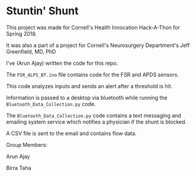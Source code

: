 # Stuntin' Shunt

This project was made for Cornell's Health Innocation Hack-A-Thon for Spring 2018.

It was also a part of a project for Cornell's Neurosurgery Department's Jeff Greenfield, MD, PhD


I've (Arun Ajay) written the code for this repo. 

The `FSR_ALPS_BT.ino` file contains code for the FSR and APDS sensors. 

This code analyzes inputs and sends an alert after a threshold is hit. 

Information is passed to a desktop via bluetooth while running the `Bluetooth_Data_Collection.py` code.

The `Bluetooth_Data_Collection.py` code contains a text messaging and emailing system service which notifies a physician if the shunt is blocked. 

A CSV file is sent to the email and contains flow data.  

Group Members:

Arun Ajay

Birra Taha
